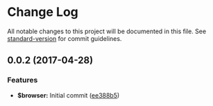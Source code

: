 # Change Log

All notable changes to this project will be documented in this file. See [standard-version](https://github.com/conventional-changelog/standard-version) for commit guidelines.

<a name="0.0.2"></a>
## 0.0.2 (2017-04-28)


### Features

* **$browser:** Initial commit ([ee388b5](https://github.com/phillipcurl/ngx-grid-layout/commit/ee388b5))
